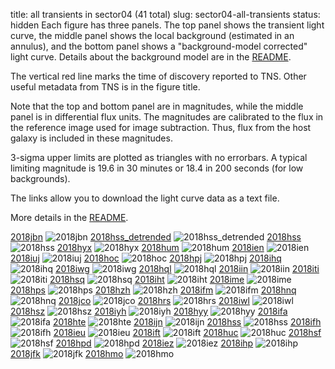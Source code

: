 title: all transients in sector04 (41 total)
slug: sector04-all-transients
status: hidden
  Each figure has three panels.  The top panel shows the transient light curve, the middle panel shows the local background (estimated in an annulus), and the bottom panel shows a "background-model corrected" light curve. Details about the background model are in the [README]({filename}../README/README.md). 
 
 The vertical red line marks the time of discovery reported to TNS. Other useful metadata from TNS is in the figure title.

 Note that the top and bottom panel are in magnitudes, while the middle panel is in differential flux units. The magnitudes are calibrated to the flux in the reference image used for image subtraction. Thus, flux from the host galaxy is included in these magnitudes. 

  3-sigma upper limits are plotted as triangles with no errorbars. A typical limiting magnitude is 19.6 in 30 minutes or 18.4 in 200 seconds (for low backgrounds).

The links allow you to download the light curve data as a text file. 

More details in the [README]({filename}../README/README.md).


[2018jbn]({static}../../light_curves/sector04/lc_2018jbn_cleaned)
![2018jbn]({static}../../images/sector04/lc_2018jbn_cleaned.png)
[2018hss_detrended]({static}../../light_curves/sector04/lc_2018hss_detrended_cleaned)
![2018hss_detrended]({static}../../images/sector04/lc_2018hss_detrended_cleaned.png)
[2018hss]({static}../../light_curves/sector04/lc_2018hss_detrended)
![2018hss]({static}../../images/sector04/lc_2018hss_detrended.png)
[2018hyx]({static}../../light_curves/sector04/lc_2018hyx_cleaned)
![2018hyx]({static}../../images/sector04/lc_2018hyx_cleaned.png)
[2018hum]({static}../../light_curves/sector04/lc_2018hum_cleaned)
![2018hum]({static}../../images/sector04/lc_2018hum_cleaned.png)
[2018ien]({static}../../light_curves/sector04/lc_2018ien_cleaned)
![2018ien]({static}../../images/sector04/lc_2018ien_cleaned.png)
[2018iuj]({static}../../light_curves/sector04/lc_2018iuj_cleaned)
![2018iuj]({static}../../images/sector04/lc_2018iuj_cleaned.png)
[2018hoc]({static}../../light_curves/sector04/lc_2018hoc_cleaned)
![2018hoc]({static}../../images/sector04/lc_2018hoc_cleaned.png)
[2018hpj]({static}../../light_curves/sector04/lc_2018hpj_cleaned)
![2018hpj]({static}../../images/sector04/lc_2018hpj_cleaned.png)
[2018ihq]({static}../../light_curves/sector04/lc_2018ihq_cleaned)
![2018ihq]({static}../../images/sector04/lc_2018ihq_cleaned.png)
[2018iwg]({static}../../light_curves/sector04/lc_2018iwg_cleaned)
![2018iwg]({static}../../images/sector04/lc_2018iwg_cleaned.png)
[2018hql]({static}../../light_curves/sector04/lc_2018hql_cleaned)
![2018hql]({static}../../images/sector04/lc_2018hql_cleaned.png)
[2018iin]({static}../../light_curves/sector04/lc_2018iin_cleaned)
![2018iin]({static}../../images/sector04/lc_2018iin_cleaned.png)
[2018iti]({static}../../light_curves/sector04/lc_2018iti_cleaned)
![2018iti]({static}../../images/sector04/lc_2018iti_cleaned.png)
[2018hsq]({static}../../light_curves/sector04/lc_2018hsq_cleaned)
![2018hsq]({static}../../images/sector04/lc_2018hsq_cleaned.png)
[2018iht]({static}../../light_curves/sector04/lc_2018iht_cleaned)
![2018iht]({static}../../images/sector04/lc_2018iht_cleaned.png)
[2018ime]({static}../../light_curves/sector04/lc_2018ime_cleaned)
![2018ime]({static}../../images/sector04/lc_2018ime_cleaned.png)
[2018hps]({static}../../light_curves/sector04/lc_2018hps_cleaned)
![2018hps]({static}../../images/sector04/lc_2018hps_cleaned.png)
[2018hzh]({static}../../light_curves/sector04/lc_2018hzh_cleaned)
![2018hzh]({static}../../images/sector04/lc_2018hzh_cleaned.png)
[2018ifm]({static}../../light_curves/sector04/lc_2018ifm_cleaned)
![2018ifm]({static}../../images/sector04/lc_2018ifm_cleaned.png)
[2018hnq]({static}../../light_curves/sector04/lc_2018hnq_cleaned)
![2018hnq]({static}../../images/sector04/lc_2018hnq_cleaned.png)
[2018jco]({static}../../light_curves/sector04/lc_2018jco_cleaned)
![2018jco]({static}../../images/sector04/lc_2018jco_cleaned.png)
[2018hrs]({static}../../light_curves/sector04/lc_2018hrs_cleaned)
![2018hrs]({static}../../images/sector04/lc_2018hrs_cleaned.png)
[2018iwl]({static}../../light_curves/sector04/lc_2018iwl_cleaned)
![2018iwl]({static}../../images/sector04/lc_2018iwl_cleaned.png)
[2018hsz]({static}../../light_curves/sector04/lc_2018hsz_cleaned)
![2018hsz]({static}../../images/sector04/lc_2018hsz_cleaned.png)
[2018iyh]({static}../../light_curves/sector04/lc_2018iyh_cleaned)
![2018iyh]({static}../../images/sector04/lc_2018iyh_cleaned.png)
[2018hyy]({static}../../light_curves/sector04/lc_2018hyy_cleaned)
![2018hyy]({static}../../images/sector04/lc_2018hyy_cleaned.png)
[2018ifa]({static}../../light_curves/sector04/lc_2018ifa_cleaned)
![2018ifa]({static}../../images/sector04/lc_2018ifa_cleaned.png)
[2018hte]({static}../../light_curves/sector04/lc_2018hte_cleaned)
![2018hte]({static}../../images/sector04/lc_2018hte_cleaned.png)
[2018ijn]({static}../../light_curves/sector04/lc_2018ijn_cleaned)
![2018ijn]({static}../../images/sector04/lc_2018ijn_cleaned.png)
[2018hss]({static}../../light_curves/sector04/lc_2018hss_cleaned)
![2018hss]({static}../../images/sector04/lc_2018hss_cleaned.png)
[2018ifh]({static}../../light_curves/sector04/lc_2018ifh_cleaned)
![2018ifh]({static}../../images/sector04/lc_2018ifh_cleaned.png)
[2018ieu]({static}../../light_curves/sector04/lc_2018ieu_cleaned)
![2018ieu]({static}../../images/sector04/lc_2018ieu_cleaned.png)
[2018ift]({static}../../light_curves/sector04/lc_2018ift_cleaned)
![2018ift]({static}../../images/sector04/lc_2018ift_cleaned.png)
[2018huc]({static}../../light_curves/sector04/lc_2018huc_cleaned)
![2018huc]({static}../../images/sector04/lc_2018huc_cleaned.png)
[2018hsf]({static}../../light_curves/sector04/lc_2018hsf_cleaned)
![2018hsf]({static}../../images/sector04/lc_2018hsf_cleaned.png)
[2018hpd]({static}../../light_curves/sector04/lc_2018hpd_cleaned)
![2018hpd]({static}../../images/sector04/lc_2018hpd_cleaned.png)
[2018iez]({static}../../light_curves/sector04/lc_2018iez_cleaned)
![2018iez]({static}../../images/sector04/lc_2018iez_cleaned.png)
[2018ihp]({static}../../light_curves/sector04/lc_2018ihp_cleaned)
![2018ihp]({static}../../images/sector04/lc_2018ihp_cleaned.png)
[2018jfk]({static}../../light_curves/sector04/lc_2018jfk_cleaned)
![2018jfk]({static}../../images/sector04/lc_2018jfk_cleaned.png)
[2018hmo]({static}../../light_curves/sector04/lc_2018hmo_cleaned)
![2018hmo]({static}../../images/sector04/lc_2018hmo_cleaned.png)
